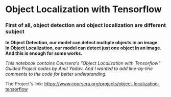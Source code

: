 # Object Localization with Tensorflow

### First of all, object detection and object localization are different subject

**In Object Detection, our model can detect multiple objects in an image.**<br>
**In Object Localization, our model can detect just one object in an image. And this is enough for some works.**

*This notebook contains Coursera's "Object Localization with Tensorflow" Guided Project codes by Amit Yadav. And I wanted to add line-by-line comments to the code for better understanding.*

The Project's link: https://www.coursera.org/projects/object-localization-tensorflow

